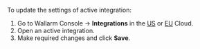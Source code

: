 To update the settings of active integration:

1. Go to Wallarm Console → **Integrations** in the [US](https://us1.my.wallarm.com/integrations/) or [EU](https://my.wallarm.com/integrations/) Cloud.
2. Open an active integration.
3. Make required changes and click **Save**.
